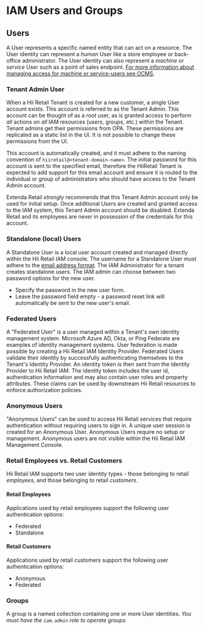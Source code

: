 # IAM Users and Groups

## Users

A User represents a specific named entity that can act on a resource.
The User identity can represent a _human_ User like a store employee or back-office administrator.
The User identity can also represent a _machine_ or _service_ User such as a point of sales endpoint.
[For more information about managing access for machine or service-users see OCMS](./../../../ocms/public/readme.md).

### Tenant Admin User

When a Hii Retail Tenant is created for a new customer, a single User account exists.
This account is referred to as the Tenant Admin. This account can be thought of as a _root_ user,
as is granted access to perform _all_ actions on _all_ IAM resources (users, groups, etc.) within the Tenant.
Tenant admins get their permissions from OPA. These permissions are replicated as a static list in the UI. 
It is not possible to change these permissions from the UI.

This account is automatically created, and it must adhere to the naming convention of `hiiretail@<tenant-domain-name>`.
The initial password for this account is sent to the specified email, therefore the HiiRetail Tenant is expected to add support
for this email account and ensure it is routed to the individual or group of administrators who should have access
to the Tenant Admin account.

Extenda Retail _strongly_ recommends that this Tenant Admin account only be used for initial setup.
Once additional Users are created and granted access to the IAM system,
this Tenant Admin account should be disabled. Extenda Retail and its employees are never in
possession of the credentials for this account.

### Standalone (local) Users

A Standalone User is a local user account created and managed directly within the Hii Retail IAM console.
The username for a Standalone User must adhere to the
[email address format](https://tools.ietf.org/html/rfc5322#section-3.4.1).
The IAM Administrator for a tenant creates standalone users. The IAM admin can choose between two password options for the new user.

* Specify the password in the new user form.
* Leave the password field empty - a password reset link will automatically be sent to the new user's email.

### Federated Users

A "Federated User" is a user managed within a Tenant's own identity management system.
Microsoft Azure AD, Okta, or Ping Federate are examples of identity management systems. User federation is made possible by creating
a Hii Retail IAM Identity Provider. Federated Users validate their identity by successfully authenticating
themselves to the Tenant's Identity Provider. An identity token is then sent from the Identity Provider
to Hii Retail IAM. The identity token includes the user id, authentication information
and may also contain user roles and property attributes. These claims can be used by downstream
Hii Retail resources to enforce authorization policies.

### Anonymous Users

"Anonymous Users" can be used to access Hii Retail services that require authentication without
requiring users to sign in. A unique user session is created for an Anonymous User.
Anonymous Users require no setup or management. Anonymous users are not visible within
the Hii Retail IAM Management Console.

### Retail Employees vs. Retail Customers

Hii Retail IAM supports two user identity types - those belonging to retail _employees_,
and those belonging to retail _customers_.

#### Retail Employees

Applications used by retail employees support the following user authentication options:

* Federated
* Standalone

#### Retail Customers

Applications used by retail customers support the following user authentication options:

* Anonymous
* Federated

### Groups

A group is a named collection containing one or more User identities.
*You must have the `iam.admin` role to operate groups*
